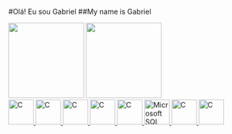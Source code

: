 #Olá! Eu sou Gabriel
##My name is Gabriel

<div>
 <img height="150em" src="https://github-readme-stats.vercel.app/api?username=roberttiss&show_icons=true&theme=dracula&include_all_commits=true&count_private=true"/>
 <a href="https://github.com/roberttiss">
<img height="150em" src="https://github-readme-stats.vercel.app/api/top-langs/?username=roberttiss&layout=compact&langs_count=7&theme=dracula"/>
</div>

<div>
<img src="https://cdn.jsdelivr.net/gh/devicons/devicon/icons/c/c-plain.svg" width="50" height="50" alt="C">
<img src="https://cdn.jsdelivr.net/gh/devicons/devicon/icons/cplusplus/cplusplus-plain.svg" width="50" height="50" alt="C">
<img src="https://cdn.jsdelivr.net/gh/devicons/devicon/icons/dotnetcore/dotnetcore-original.svg" width="50" height="50" alt="C">
<img src="https://cdn.jsdelivr.net/gh/devicons/devicon/icons/csharp/csharp-plain.svg"  width="50" height="50" alt="C">
<img src="https://cdn.jsdelivr.net/gh/devicons/devicon/icons/mysql/mysql-original-wordmark.svg" width="50" height="50" alt="C">
<img src="https://cdn.jsdelivr.net/gh/devicons/devicon/icons/microsoftsqlserver/microsoftsqlserver-plain-wordmark.svg" width="50" height="50" alt="Microsoft SQL Server">        
<img src="https://cdn.jsdelivr.net/gh/devicons/devicon/icons/html5/html5-plain-wordmark.svg" width="50" height="50" alt="C">        
<img src="https://cdn.jsdelivr.net/gh/devicons/devicon/icons/css3/css3-plain-wordmark.svg"  width="50" height="50" alt="C">
          
          
          
          
          
          

</div>          
